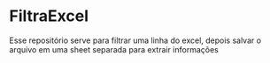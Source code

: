 # FiltraExcel
Esse repositório serve para filtrar uma linha do excel, depois salvar o arquivo em uma sheet separada para extrair informações

